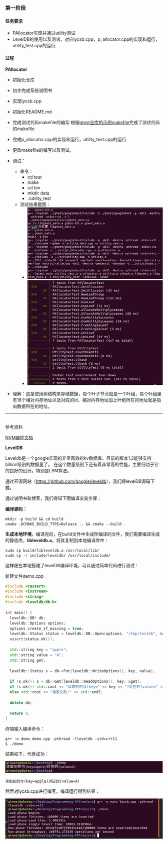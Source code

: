 ### 第一阶段

#### 任务要求

- PAllocator实现并通过utility测试
- LevelDB的使用以及测试，对应lycsb.cpp，p_allocator.cpp的实现和运行，utility_test.cpp的运行

#### 过程

**PAllocator**

- 初始化仓库
- 初步完成系统说明书
- 实现lycsb.cpp

- 初始化README.md
- 完成测试代码makefile的编写
  根据[gtest仓库的示例makefile](https://github.com/google/googletest/blob/master/googletest/make/Makefile)完成了测试代码的makefile
  
- 完成p_allocator.cpp的实现和运行，utility_test.cpp的运行
- 更改makefile的编写以及测试。
- 测试：
  + 命令：
     - cd test
     - make
     - cd bin
     - mkdir data
     - ./utility_test
  + 测试结果截图：
     - ![编译](https://github.com/dbms-19/FPTree/blob/master/1_complie.png)
     - ![结果](https://github.com/dbms-19/FPTree/blob/master/1_result.png)

- 理解：这是使用树结构来存储数据，每个叶子节点就是一个叶组，每个叶组里有16个相对内存地址以及对应的id，相对内存地址加上叶组所在的地址就是指向数据所在的地址。

---
<br>
参考资料  <br>

[NVM编程文档](https://docs.pmem.io/getting-started-guide/introduction)  <br>

**LevelDB**

Leveldb是一个google实现的非常高效的kv数据库，目前的版本1.2能够支持billion级别的数据量了。 在这个数量级别下还有着非常高的性能，主要归功于它的良好的设计。特别是LSM算法。

通过开源网站（<https://github.com/google/leveldb>），我们将levelDB源码下载。

通过说明书和博客，我们得知下面编译安装步骤：

**编译源码：**

```linux
mkdir -p build && cd build
cmake -DCMAKE_BUILD_TYPE=Release .. && cmake --build .
```

**生成本地环境**，编译完后，在build文件中生成所编译的文件，我们需要编译生成的静态库，**libleveldb.a**，将其复制到本地编译库中：

```
sudo cp build/libleveldb.a /usr/local/lib/
sudo cp -r include/leveldb/ /usr/local/include/
```

这样便在本地搭建了levelDB编译环境，可以通过简单代码进行测试：

新建文件demo.cpp

```c++
#include <cassert>
#include <iostream>
#include <string>
#include <leveldb/db.h>

int main() {
  leveldb::DB* db;
  leveldb::Options options;
  options.create_if_missing = true;
  leveldb::Status status = leveldb::DB::Open(options, "/tmp/testdb", &db);
  assert(status.ok());

  std::string key = "apple";
  std::string value = "A";
  std::string get;

  leveldb::Status s = db->Put(leveldb::WriteOptions(), key, value);
  
  if (s.ok()) s = db->Get(leveldb::ReadOptions(), key, &get);
  if (s.ok()) std::cout << "读取到的与(key=" << key << ")对应的(value=" << get << ")" << std::endl;
  else std::cout << "读取失败!" << std::endl;

  delete db;

  return 0;
}
```

终端输入编译命令：

```
g++ -o demo demo.cpp -pthread -lleveldb -std=c++11
$ ./demo
```

结果如下，代表成功：

![image](https://github.com/dbms-19/FPTree/blob/master/pic/2.jpg)

```
读取到的与(key=apple)对应的(value=A)
```

然后对lycsb.cpp进行编写，编译运行得到结果：

![image](https://github.com/dbms-19/FPTree/blob/master/pic/1.jpg)
